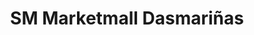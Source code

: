 ---
title: "SM Marketmall Dasmariñas"
url: /dasmarinas/sm-marketmall-dasmarinas/
shop: Einkaufszentrum
---